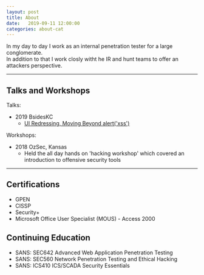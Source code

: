 ```yaml
---
layout: post
title: About
date:   2019-09-11 12:00:00
categories: about-cat
---
```


In my day to day I work as an internal penetration tester for a large conglomerate.  
In addition to that I work closly witht he IR and hunt teams to offer an attackers perspective.  

------

## Talks and Workshops

Talks:
* 2019 BsidesKC
  * [UI Redressing, Moving Beyond alert('xss')](https://www.youtube.com/watch?v=szhqPgBM5vQ&list=PLWPSNJXUawzjIQa8v9Fvn6Aj-kBNuhKiK&index=18)
  
Workshops:
* 2018 OzSec, Kansas
  * Held the all day hands on 'hacking workshop' which covered an introduction to offensive security tools

------

## Certifications 
* GPEN
* CISSP
* Security+
* Microsoft Office User Specialist (MOUS) - Access 2000

## Continuing Education
* SANS: SEC642 Advanced Web Application Penetration Testing
* SANS: SEC560 Network Penetration Testing and Ethical Hacking
* SANS: ICS410 ICS/SCADA Security Essentials
